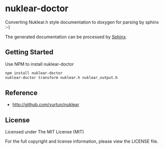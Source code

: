 # nuklear-doctor

Converting Nuklear.h style documentation to doxygen for parsing by sphinx :-)

The generated documentation can be
processed by [Sphinx](http://sphinx-doc.org/).

## Getting Started

Use NPM to install nuklear-doctor

```bash
npm install nuklear-doctor
nuklear-doctor transform nuklear.h nuklear_output.h
```

## Reference

- http://github.com/vurtun/nuklear

## License
Licensed under The MIT License (MIT)

For the full copyright and license information, please view the LICENSE file.
